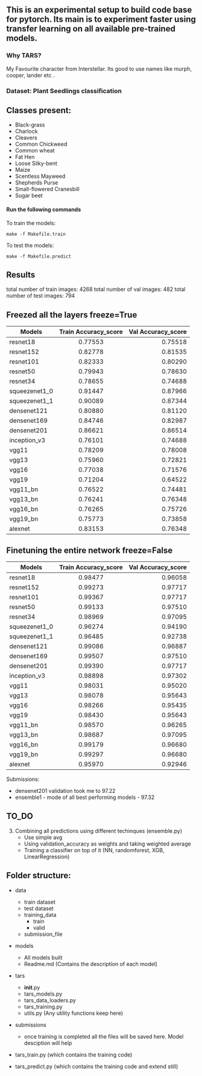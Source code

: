 ## This is an experimental setup to build code base for pytorch. Its main is to experiment faster using transfer learning on all available pre-trained models.


### Why TARS?
My Favourite character from Interstellar. Its good to use names like murph, cooper, lander etc .



### Dataset: Plant Seedlings classification

Classes present:
-----------------
- Black-grass
- Charlock
- Cleavers
- Common Chickweed
- Common wheat
- Fat Hen
- Loose Silky-bent
- Maize
- Scentless Mayweed
- Shepherds Purse
- Small-flowered Cranesbill
- Sugar beet

#### Run the following commands
To train the models:
```
make -f Makefile.train
```

To test the models:
```
make -f Makefile.predict
```


## Results
total number of train images: 4268
total number of val images: 482
total number of test images: 794

## Freezed all the layers freeze=True

Models        | Train Accuracy_score |    Val Accuracy_score |
------------- | :------------------: | --------------------: |
resnet18      |    0.77553           |    0.75518            |
resnet152     |    0.82778           |    0.81535            |
resnet101     |    0.82333           |    0.80290            |
resnet50      |    0.79943           |    0.78630            |
resnet34      |    0.78655           |    0.74688            |
squeezenet1_0 |    0.91447           |    0.87966            |
squeezenet1_1 |    0.90089           |    0.87344            |
densenet121   |    0.80880           |    0.81120            |
densenet169   |    0.84746           |    0.82987            |
densenet201   |    0.86621           |    0.86514            |
inception_v3  |    0.76101           |    0.74688            |
vgg11         |    0.78209           |    0.78008            |
vgg13         |    0.75960           |    0.72821            |
vgg16         |    0.77038           |    0.71576            |
vgg19         |    0.71204           |    0.64522            |
vgg11_bn      |    0.76522           |    0.74481            |
vgg13_bn      |    0.76241           |    0.76348            |
vgg16_bn      |    0.76265           |    0.75726            |
vgg19_bn      |    0.75773           |    0.73858            |
alexnet       |    0.83153           |    0.76348            |


## Finetuning the entire network freeze=False
Models        | Train Accuracy_score |    Val Accuracy_score |
------------- | :------------------: | ----------------------:
resnet18      |    0.98477           |    0.96058            |
resnet152     |    0.99273           |    0.97717            |
resnet101     |    0.99367           |    0.97717            |
resnet50      |    0.99133           |    0.97510            |
resnet34      |    0.98969           |    0.97095            |
squeezenet1_0 |    0.96274           |    0.94190            |
squeezenet1_1 |    0.96485           |    0.92738            |
densenet121   |    0.99086           |    0.96887            |
densenet169   |    0.99507           |    0.97510            |
densenet201   |    0.99390           |    0.97717            |
inception_v3  |    0.98898           |    0.97302            |
vgg11         |    0.98031           |    0.95020            |
vgg13         |    0.98078           |    0.95643            |
vgg16         |    0.98266           |    0.95435            |
vgg19         |    0.98430           |    0.95643            |
vgg11_bn      |    0.98570           |    0.96265            |
vgg13_bn      |    0.98687           |    0.97095            |
vgg16_bn      |    0.99179           |    0.96680            |
vgg19_bn      |    0.99297           |    0.96680            |
alexnet       |    0.95970           |    0.92946            |


Submissions:
- densenet201 validation took me to 97.22
- ensemble1 - mode of all best performing models - 97.32

## TO_DO
3) Combining all predictions using different techinques (ensemble.py)
    - Use simple avg
    - Using validation_accuracy as weights and taking weighted average
    - Training a classifier on top of it (NN, randomforest, XGB, LinearRegression)    

Folder structure:
-----------------
- data
    - train dataset
    - test dataset
    - training_data
        - train
        - valid
    - submission_file

- models
    - All models built
    - Readme.md (Contains the description of each model)
- tars
    - __init__.py
    - tars_models.py
    - tars_data_loaders.py
    - tars_training.py
    - utils.py (Any utility functions keep here)
- submissions
    - once training is completed all the files will be saved here. Model desciption will help
- tars_train.py (which contains the training code)
- tars_predict.py (which contains the training code and extend still)
